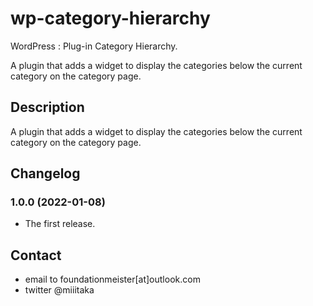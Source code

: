 # wp-category-hierarchy
WordPress : Plug-in Category Hierarchy.

A plugin that adds a widget to display the categories below the current category on the category page.

## Description

A plugin that adds a widget to display the categories below the current category on the category page.

## Changelog

### 1.0.0 (2022-01-08)
* The first release.

## Contact

* email to foundationmeister[at]outlook.com
* twitter @miiitaka